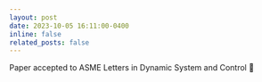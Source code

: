 ```yaml
---
layout: post
date: 2023-10-05 16:11:00-0400
inline: false
related_posts: false
---
```


Paper accepted to ASME Letters in Dynamic System and Control 📝

